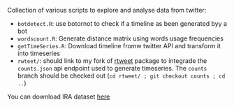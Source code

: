 Collection of various scripts to explore and analyse data from twitter:
- `botdetect.R`: use botornot to check if a timeline as been generated byy a bot
- `wordscount.R`: Generate distance matrix using words usage frequencies
- `getTimeSeries.R`: Download timeline fromw twitter API and transform it into timeseries
- `rwteet/`:  should link to  my fork of [rtweet](https://github.com/ropensci/rtweet) package to integrade the `counts.json` api endpoint used to generate timeseries. The `counts` branch should be checked out (`cd rtweet/ ; git checkout counts ; cd ..`)


You can download IRA dataset [here](http://www.nimbios.org/~simon/bd4ss/data/ira_data.tgz)
